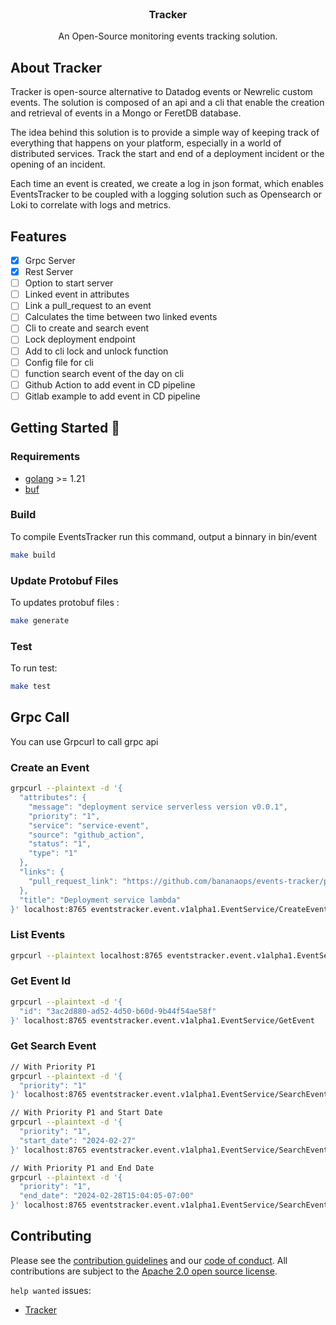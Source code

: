 <p align="center" style="margin-top: 120px">

  <h3 align="center">Tracker</h3>

  <p align="center">
    An Open-Source monitoring events tracking solution.
    <br />
  </p>
</p>


## About Tracker 
 
Tracker is open-source alternative to Datadog events or Newrelic custom events. The solution is composed of an api and a cli that enable the creation and retrieval of events in a Mongo or FeretDB database.

The idea behind this solution is to provide a simple way of keeping track of everything that happens on your platform, especially in a world of distributed services. Track the start and end of a deployment incident or the opening of an incident.

Each time an event is created, we create a log in json format, which enables EventsTracker to be coupled with a logging solution such as Opensearch or Loki to correlate with logs and metrics.  

## Features

- [x] Grpc Server
- [x] Rest Server
- [ ] Option to start server
- [ ] Linked event in attributes
- [ ] Link a pull_request to an event
- [ ] Calculates the time between two linked events
- [ ] Cli to create and search event
- [ ] Lock deployment endpoint
- [ ] Add to cli lock and unlock function
- [ ] Config file for cli
- [ ] function search event of the day on cli
- [ ] Github Action to add event in CD pipeline
- [ ] Gitlab example to add event in CD pipeline

## Getting Started 🚀

### Requirements

- [golang](https://go.dev/) >= 1.21
- [buf](https://buf.build/explore)

### Build 

To compile EventsTracker run this command, output a binnary in bin/event

```bash
make build
```

### Update Protobuf Files

To updates protobuf files : 

```bash
make generate
```

### Test

To run test: 

```bash
make test
```


## Grpc Call

You can use Grpcurl to call grpc api

### Create an Event

```bash
grpcurl --plaintext -d '{
  "attributes": {
    "message": "deployment service serverless version v0.0.1",
    "priority": "1",
    "service": "service-event",
    "source": "github_action",
    "status": "1",
    "type": "1"
  },
  "links": {
    "pull_request_link": "https://github.com/bananaops/events-tracker/pull/240"
  },
  "title": "Deployment service lambda"
}' localhost:8765 eventstracker.event.v1alpha1.EventService/CreateEvent

```

### List Events

```bash
grpcurl --plaintext localhost:8765 eventstracker.event.v1alpha1.EventService/ListEvents

```

### Get Event Id

```bash
grpcurl --plaintext -d '{
  "id": "3ac2d880-ad52-4d50-b60d-9b44f54ae58f"
}' localhost:8765 eventstracker.event.v1alpha1.EventService/GetEvent  

```

### Get Search Event

```bash
// With Priority P1
grpcurl --plaintext -d '{
  "priority": "1"
}' localhost:8765 eventstracker.event.v1alpha1.EventService/SearchEvents

// With Priority P1 and Start Date
grpcurl --plaintext -d '{
  "priority": "1",
  "start_date": "2024-02-27"
}' localhost:8765 eventstracker.event.v1alpha1.EventService/SearchEvents

// With Priority P1 and End Date
grpcurl --plaintext -d '{
  "priority": "1",
  "end_date": "2024-02-28T15:04:05-07:00"
}' localhost:8765 eventstracker.event.v1alpha1.EventService/SearchEvents

```

## Contributing

Please see the [contribution guidelines](https://github.com/BananaOps/tracker/blob/main/CONTRIBUTING.md) and our [code of conduct](https://github.com/BananaOps/tracker/blob/main/CODE_OF_CONDUCT.md). All contributions are subject to the [Apache 2.0 open source license](https://github.com/BananaOps/tracker/blob/main/LICENSE).

`help wanted` issues:
- [Tracker](https://github.com/BananaOps/tracker/labels/help%20wanted)
